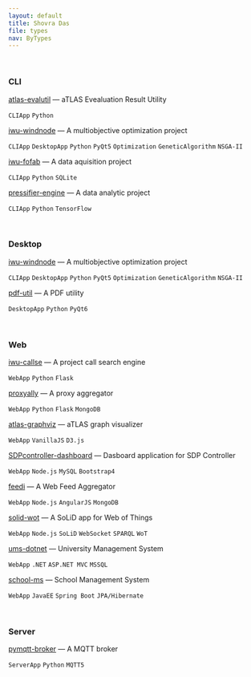 ```yaml
---
layout: default
title: Shovra Das
file: types
nav: ByTypes
---
```


<br>


### CLI

[atlas-evalutil](https://github.com/shovradas/atlas-evalutil) &#8212; aTLAS Evealuation Result Utility

`CLIApp` `Python`  

[iwu-windnode](https://github.com/shovradas/windnode-demonstrator) &#8212; A multiobjective optimization project

`CLIApp` `DesktopApp` `Python` `PyQt5` `Optimization` `GeneticAlgorithm` `NSGA-II`

[iwu-fofab](https://github.com/shovradas/iwu-fofab) &#8212; A data aquisition project

`CLIApp` `Python` `SQLite` 

[pressifier-engine](https://github.com/binuv-tuc/pressifier-engine) &#8212; A data analytic project

`CLIApp` `Python` `TensorFlow` 


<br>


### Desktop

[iwu-windnode](https://github.com/shovradas/windnode-demonstrator) &#8212; A multiobjective optimization project

`CLIApp` `DesktopApp` `Python` `PyQt5` `Optimization` `GeneticAlgorithm` `NSGA-II`

[pdf-util](https://github.com/shovradas/pdf-util) &#8212; A PDF utility

`DesktopApp` `Python` `PyQt6` 


<br>


### Web

[iwu-callse](https://github.com/shovradas/iwu-callse) &#8212; A project call search engine

`WebApp` `Python` `Flask` 

[proxyally](https://github.com/shovradas/proxyally) &#8212; A proxy aggregator

`WebApp` `Python` `Flask` `MongoDB` 

[atlas-graphviz](https://github.com/shovradas/atlas-graphviz) &#8212; aTLAS graph visualizer

`WebApp`  `VanillaJS` `D3.js` 

[SDPcontroller-dashboard](https://github.com/shovradas/SDPcontroller-dashboard) &#8212; Dasboard application for SDP Controller

`WebApp` `Node.js` `MySQL` `Bootstrap4` 

[feedi](https://github.com/shovradas/feedi) &#8212; A Web Feed Aggregator

`WebApp` `Node.js` `AngularJS` `MongoDB` 

[solid-wot](https://github.com/shovradas/solid-wot) &#8212; A SoLiD app for Web of Things

`WebApp` `Node.js` `SoLiD` `WebSocket` `SPARQL` `WoT`

[ums-dotnet](https://github.com/shovradas/ums-dotnet) &#8212; University Management System

`WebApp` `.NET` `ASP.NET MVC` `MSSQL` 

[school-ms](https://github.com/shovradas/school-ms) &#8212; School Management System

`WebApp` `JavaEE` `Spring Boot` `JPA/Hibernate` 


<br>


### Server

[pymqtt-broker](https://github.com/shovradas/pymqtt-broker) &#8212; A MQTT broker

`ServerApp` `Python`  `MQTT5`